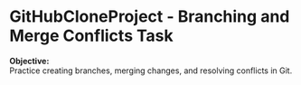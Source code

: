 # GitHubCloneProject - Branching and Merge Conflicts Task 
**Objective:**  
Practice creating branches, merging changes, and resolving conflicts in Git.